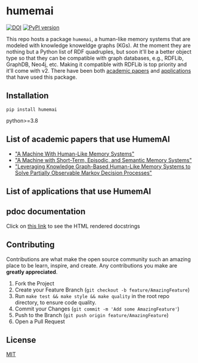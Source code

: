 # humemai

[![DOI](https://zenodo.org/badge/614376180.svg)](https://zenodo.org/doi/10.5281/zenodo.10876440)
[![PyPI
version](https://badge.fury.io/py/humemai.svg)](https://badge.fury.io/py/humemai)

This repo hosts a package `humemai`, a human-like memory systems that are modeled with
knowledge knoweldge graphs (KGs). At the moment they are nothing but a Python list of
RDF quadruples, but soon it'll be a better object type so that they can be compatible
with graph databases, e.g., RDFLib, GraphDB, Neo4j, etc. Making it compatible with
RDFLib is top priority and it'll come with v2. There have been both [academic
papers](#list-of-academic-papers-that-use-humemai) and
[applications](#list-of-applications-that-use-humemai) that have used this package.

## Installation

```shell
pip install humemai
```

python>=3.8

## List of academic papers that use HumemAI

- ["A Machine With Human-Like Memory Systems"](https://arxiv.org/abs/2204.01611)
- ["A Machine with Short-Term, Episodic, and Semantic Memory
  Systems"](https://arxiv.org/abs/2212.02098)
- ["Leveraging Knowledge Graph-Based Human-Like Memory Systems to Solve Partially Observable Markov Decision Processes"](https://arxiv.org/abs/2408.05861)

## List of applications that use HumemAI

## pdoc documentation

Click on [this link](https://humemai.github.io/humemai) to see the HTML rendered
docstrings

## Contributing

Contributions are what make the open source community such an amazing place to be learn,
inspire, and create. Any contributions you make are **greatly appreciated**.

1. Fork the Project
1. Create your Feature Branch (`git checkout -b feature/AmazingFeature`)
1. Run `make test && make style && make quality` in the root repo directory, to ensure
   code quality.
1. Commit your Changes (`git commit -m 'Add some AmazingFeature'`)
1. Push to the Branch (`git push origin feature/AmazingFeature`)
1. Open a Pull Request

## License

[MIT](https://choosealicense.com/licenses/mit/)
